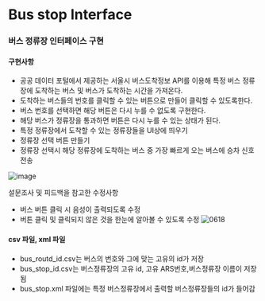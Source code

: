 # Bus stop Interface
### 버스 정류장 인터페이스 구현

#### 구현사항

 - 공공 데이터 포털에서 제공하는 서울시 버스도착정보 API를 이용해 특정 버스 정류장에 도착하는 버스 및 버스가 도착하는 시간을 가져온다.
 - 도착하는 버스들의 번호를 클릭할 수 있는 버튼으로 만들어 클릭할 수 있도록한다.
 - 버스 번호를 선택하면 해당 버튼은 다시 누를 수 없도록 구현한다.
 - 해당 버스가 정류장을 통과하면 버튼은 다시 누를 수 있는 상태가 된다.
 - 특정 정류장에서 도착할 수 있는 정류장들을 UI상에 띄우기
 - 정류장 선택 버튼 만들기
 - 정류장 선택시 해당 정류장에 도착하는 버스 중 가장 빠르게 오는 버스에 승차 신호 전송

![image](https://user-images.githubusercontent.com/68097144/120809702-4f7f5800-c585-11eb-9ad1-b0b3bd6b88e7.png)



설문조사 및 피드백을 참고한 수정사항
- 버스 버튼 클릭 시 음성이 출력되도록 수정
- 버튼 클릭 및 클릭되지 않은 것을 한눈에 알아볼 수 있도록 수정
![0618](https://user-images.githubusercontent.com/68097144/122436974-3ab6b180-cfd4-11eb-96d1-9cd270b08cd0.png)



#### csv 파일, xml 파일
  - bus_routd_id.csv는 버스의 번호와 그에 맞는 고유의 id가 저장
  - bus_stop_id.csv는 버스정류장의 고유 id, 고유 ARS번호,버스정류장 이름이 저장됨
  - bus_stop.xml 파일에는 특정 버스정류장에서 출력할 버스정류장들의 id가 들어감
